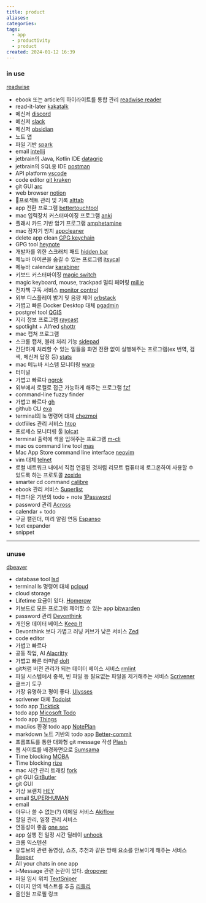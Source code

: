 ```yaml
---
title: product
aliases: 
categories: 
tags:
  - app
  - productivity
  - product
created: 2024-01-12 16:39
---
```


### in use

[readwise](https://readwise.io/)
- ebook 또는 article의 하이라이트를 통합 관리
[readwise reader](https://readwise.io/read)
- read-it-later
[kakatalk](https://apps.apple.com/kr/app/kakaotalk/id869223134?mt=12)
- 메신저
[discord](https://discord.com/)
- 메신저
[slack](https://www.google.com/search?q=slack&sourceid=chrome&ie=UTF-8)
- 메신저
[obsidian](https://obsidian.md/)
- 노트 앱
- 파일 기반
[spark](https://sparkmailapp.com/)
- email
[intellij](https://www.jetbrains.com/ko-kr/idea/download/?section=mac)
- jetbrain의 Java, Kotlin IDE
[datagrip](https://www.jetbrains.com/ko-kr/datagrip/)
- jetbrain의 SQL용 IDE
[postman](https://www.postman.com/)
- API platform
[vscode](https://code.visualstudio.com/)
- code editor
[git kraken](https://www.gitkraken.com/)
- git GUI
[arc](https://arc.net/)
- web browser
[notion](https://www.notion.so/ko-kr)
- 프로젝트 관리 및 기록
[alttab](https://alt-tab-macos.netlify.app/)
- app 전환 프로그램
[bettertouchtool](https://folivora.ai/)
- mac 입력장치 커스터마이징 프로그램
[anki](https://apps.ankiweb.net/)
- 플래시 카드 기반 암기 프로그램
[amphetamine](https://apps.apple.com/kr/app/amphetamine/id937984704?mt=12)
- mac 잠자기 방지
[appcleaner](https://freemacsoft.net/appcleaner/)
- delete app clean
[GPG keychain](https://gpgtools.org/)
- GPG tool
[heynote](https://heynote.com/)
- 개발자를 위한 스크래치 패드
[hidden bar](https://superbits.co/hidden/)
- 메뉴바 아이콘을 숨길 수 있는 프로그램
[itsycal](https://www.mowglii.com/itsycal/)
- 메뉴바 calendar
[karabiner](https://karabiner-elements.pqrs.org/)
- 키보드 커스터마이징
[magic switch](https://www.magic-switch.com/)
- magic keyboard, mouse, trackpad 멀티 페어링
[millie](https://www.millie.co.kr/)
- 전자책 구독 서비스
[monitor control](https://github.com/MonitorControl/MonitorControl)
- 외부 디스플레이 밝기 및 음량 제어
[orbstack](https://orbstack.dev/)
- 가볍고 빠른 Docker Desktop 대체
[pgadmin](https://www.pgadmin.org/)
- postgrel tool
[QGIS](https://qgis.org/ko/site/)
- 지리 정보 프로그램
[raycast](https://www.raycast.com/)
- spotlight + Alfred
[shottr](https://shottr.cc/)
- mac 캡쳐 프로그램
- 스크롤 캡쳐, 블러 처리 기능
[sidepad](https://slidepad.app/)
- 간단하게 처리할 수 있는 일들을 화면 전환 없이 실행해주는 프로그램(ex 번역, 검색, 메신저 답장 등)
[stats](https://github.com/exelban/stats)
- mac 메뉴바 시스템 모니터링
[warp](https://www.warp.dev/)
- 터미널
- 가볍고 빠르다
[ngrok](https://ngrok.com/)
- 외부에서 로컬로 접근 가능하게 해주는 프로그램
[fzf](https://github.com/junegunn/fzf)
- command-line fuzzy finder
- 가볍고 빠르다
[gh](https://cli.github.com/)
- github CLI
[exa](https://the.exa.website/)
- terminal의 ls 명령어 대체
[chezmoi](https://www.chezmoi.io/)
- dotfiiles 관리 서비스
[htop](https://htop.dev/)
- 프로세스 모니터링 툴
[lolcat]()
- terminal 출력에 색을 입혀주는 프로그램
[m-cli](https://github.com/rgcr/m-cli)
- mac os command line tool
[mas](https://github.com/mas-cli/mas)
- Mac App Store command line interface
[neovim](https://neovim.io/)
- vim 대체
[telnet](https://telnet-online.net/)
- 로컬 네트워크 내에서 직접 연결된 것처럼 리모트 컴퓨터에 로그온하여 사용할 수 있도록 하는 프로토콜
[zoxide](https://github.com/ajeetdsouza/zoxide)
- smarter cd command
[calibre](https://calibre-ebook.com/)
- ebook 관리 서비스
[Superlist](https://www.superlist.com/)
- 마크다운 기반의 todo + note
[1Password](https://1password.com/ko)
- password 관리
[Across](https://alabaster-muse-a91.notion.site/Across-Modern-Calendar-4c1c677b81fb43b796139fb102e5782e)
- calendar + todo
- 구글 캘린더, 미리 알림 연동
[Espanso](https://espanso.org/docs/get-started/)
- text expander
- snippet

---

### unuse

[dbeaver](https://dbeaver.io/)
- database tool
[lsd](https://github.com/lsd-rs/lsd)
- terminal ls 명령어 대체
[pcloud](https://www.pcloud.com/)
- cloud storage
- Lifetime 요금이 있다.
[Homerow](https://www.homerow.app/)
- 키보드로 모든 프로그램 제어할 수 있는 app
[bitwarden](https://bitwarden.com/)
- password 관리
[Devonthink](https://www.devontechnologies.com/apps/devonthink)
- 개인용 데이터 베이스
[Keep It](https://reinventedsoftware.com/keepit/)
- Devonthink 보다 가볍고 러닝 커브가 낮은 서비스
[Zed](https://zed.dev/)
- code editor
- 가볍고 빠르다
- 공동 작업, AI
[Alacritty](https://github.com/alacritty/alacritty)
- 가볍고 빠른 터미널
[dolt](https://www.dolthub.com/)
- git처럼 버전 관리가 되는 데이터 베이스 서비스
[rmlint](https://github.com/sahib/rmlint)
- 파일 시스템에서 중복, 빈 파일 등 필요없는 파일을 제거해주는 서비스
[Scrivener](https://www.literatureandlatte.com/scrivener/overview)
- 글쓰기 도구
- 가장 유명하고 평이 좋다.
[Ulysses](https://ulysses.app/)
- scrivener 대체
[Todoist](https://todoist.com/ko)
- todo app
[Ticktick](https://ticktick.com/)
- todo app
[Micosoft Todo](https://www.microsoft.com/ko-kr/microsoft-365/microsoft-to-do-list-app)
- todo app
[Things](https://culturedcode.com/things/)
- mac/ios 환경 todo app
[NotePlan](https://noteplan.co/)
- markdown 노트 기반의 todo app
[Better-commit](https://github.com/Everduin94/better-commits)
- 프롬프트를 통한 대화형 git message 작성
[Plash](https://github.com/sindresorhus/Plash)
- 웹 사이트를 배경화면으로
[Sumsama](https://www.sunsama.com/)
- Time blocking
[MOBA](https://www.moba.works/#Feature)
- Time blocking
[rize](https://rize.io/)
- mac 시간 관리 트래킹
[fork](https://git-fork.com/)
- git GUI
[GitButler](https://gitbutler.com/)
- git GUI
- 가상 브랜치
[HEY](https://www.hey.com/?ref=canda.blog)
- email
[SUPERHUMAN](https://superhuman.com/)
- email
- 아무나 쓸 수 없는(?) 이메일 서비스
[Akiflow](https://akiflow.com/)
- 할일 관리, 일정 관리 서비스
- 연동성이 좋음
[one sec](https://one-sec.app/)
- app 실행 전 일정 시간 딜레이
[unhook](https://unhook.app/)
- 크롬 익스텐션
- 유튜브의 관련 동영상, 쇼츠, 추천과 같은 방해 요소를 안보이게 해주는 서비스
[Beeper](https://www.beeper.com/)
- All your chats in one app
- i-Message 관련 논란이 있다.
[dropover]()
- 파일 임시 위치
[TextSniper](https://textsniper.app/)
- 이미지 안의 텍스트를 추출
[리틀리](https://litt.ly/start_now?utm_source=mainpage&utm_medium=referral&utm_campaign=made+on+littly&utm_content=yongjaelee)
- 올인원 프로필 링크
